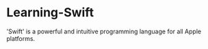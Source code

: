 # Learning-Swift

'Swift' is a powerful and intuitive programming language for all Apple platforms.
